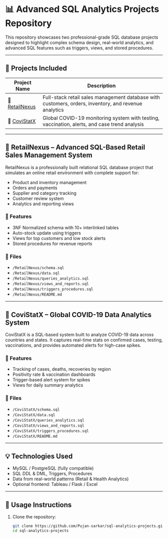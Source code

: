 # 📊 Advanced SQL Analytics Projects Repository

This repository showcases two professional-grade SQL database projects designed to highlight complex schema design, real-world analytics, and advanced SQL features such as triggers, views, and stored procedures.

---

## 📁 Projects Included

| Project Name | Description |
|--------------|-------------|
| 🛒 [RetailNexus](#retailnexus---advanced-sql-based-retail-sales-management-system) | Full-stack retail sales management database with customers, orders, inventory, and revenue analytics |
| 🦠 [CoviStatX](#covistatx---global-covid-19-data-analytics-system) | Global COVID-19 monitoring system with testing, vaccination, alerts, and case trend analysis |

---

## 🛒 RetailNexus – Advanced SQL-Based Retail Sales Management System

RetailNexus is a professionally built relational SQL database project that simulates an online retail environment with complete support for:
- Product and inventory management
- Orders and payments
- Supplier and category tracking
- Customer review system
- Analytics and reporting views

### 🔧 Features
- 3NF Normalized schema with 10+ interlinked tables
- Auto-stock update using triggers
- Views for top customers and low stock alerts
- Stored procedures for revenue reports

### 📂 Files
- `/RetailNexus/schema.sql`
- `/RetailNexus/data.sql`
- `/RetailNexus/queries_analytics.sql`
- `/RetailNexus/views_and_reports.sql`
- `/RetailNexus/triggers_procedures.sql`
- `/RetailNexus/README.md`

---

## 🦠 CoviStatX – Global COVID-19 Data Analytics System

CoviStatX is a SQL-based system built to analyze COVID-19 data across countries and states. It captures real-time stats on confirmed cases, testing, vaccinations, and provides automated alerts for high-case spikes.

### 🔧 Features
- Tracking of cases, deaths, recoveries by region
- Positivity rate & vaccination dashboards
- Trigger-based alert system for spikes
- Views for daily summary analytics

### 📂 Files
- `/CoviStatX/schema.sql`
- `/CoviStatX/data.sql`
- `/CoviStatX/queries_analytics.sql`
- `/CoviStatX/views_and_reports.sql`
- `/CoviStatX/triggers_procedures.sql`
- `/CoviStatX/README.md`

---

## 💡 Technologies Used

- MySQL / PostgreSQL (fully compatible)
- SQL DDL & DML, Triggers, Procedures
- Data from real-world patterns (Retail & Health Analytics)
- Optional frontend: Tableau / Flask / Excel

---

## 📌 Usage Instructions

1. Clone the repository:
   ```bash
   git clone https://github.com/Pujan-sarkar/sql-analytics-projects.git
   cd sql-analytics-projects
